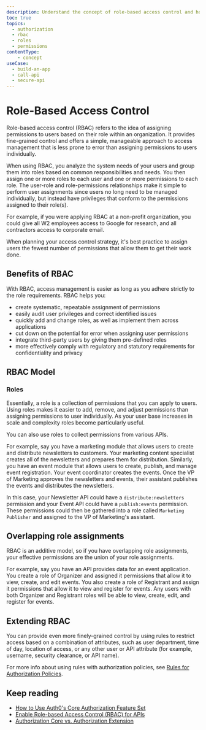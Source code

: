 ```yaml
---
description: Understand the concept of role-based access control and how it applies in Auth0.
toc: true
topics:
  - authorization
  - rbac
  - roles
  - permissions
contentType: 
    - concept
useCase:
  - build-an-app
  - call-api
  - secure-api
---
```

# Role-Based Access Control

Role-based access control (RBAC) refers to the idea of assigning permissions to users based on their role within an organization. It provides fine-grained control and offers a simple, manageable approach to access management that is less prone to error than assigning permissions to users individually.

When using RBAC, you analyze the system needs of your users and group them into roles based on common responsibilities and needs. You then assign one or more roles to each user and one or more permissions to each role. The user-role and role-permissions relationships make it simple to perform user assignments since users no long need to be managed individually, but instead have privileges that conform to the permissions assigned to their role(s). 

For example, if you were applying RBAC at a non-profit organization, you could give all W2 employees access to Google for research, and all contractors access to corporate email.

When planning your access control strategy, it's best practice to assign users the fewest number of permissions that allow them to get their work done.

## Benefits of RBAC

With RBAC, access management is easier as long as you adhere strictly to the role requirements. RBAC helps you:

* create systematic, repeatable assignment of permissions
* easily audit user privileges and correct identified issues
* quickly add and change roles, as well as implement them across applications
* cut down on the potential for error when assigning user permissions
* integrate third-party users by giving them pre-defined roles
* more effectively comply with regulatory and statutory requirements for confidentiality and privacy

## RBAC Model

### Roles

Essentially, a role is a collection of permissions that you can apply to users. Using roles makes it easier to add, remove, and adjust permissions than assigning permissions to user individually. As your user base increases in scale and complexity roles become particularly useful.

You can also use roles to collect permissions from various APIs. 

For example, say you have a marketing module that allows users to create and distribute newsletters to customers. Your marketing content specialist creates all of the newsletters and prepares them for distribution. Similarly, you have an event module that allows users to create, publish, and manage event registration. Your event coordinator creates the events. Once the VP of Marketing approves the newsletters and events, their assistant publishes the events and distributes the newsletters. 

In this case, your Newsletter API could have a `distribute:newsletters` permission and your Event API could have a `publish:events` permission. These permissions could then be gathered into a role called `Marketing Publisher` and assigned to the VP of Marketing's assistant.

## Overlapping role assignments

RBAC is an additive model, so if you have overlapping role assignments, your effective permissions are the union of your role assignments.

For example, say you have an API provides data for an event application. You create a role of Organizer and assigned it permissions that allow it to view, create, and edit events. You also create a role of Registrant and assign it permissions that allow it to view and register for events. Any users with both Organizer and Registrant roles will be able to view, create, edit, and register for events.

## Extending RBAC 

You can provide even more finely-grained control by using rules to restrict access based on a combination of attributes, such as user department, time of day, location of access, or any other user or API attribute (for example, username, security clearance, or API name).

For more info about using rules with authorization policies, see [Rules for Authorization Policies](/authorization/concepts/authz-rules).

## Keep reading

- [How to Use Auth0's Core Authorization Feature Set](/authorization/guides/how-to)
- [Enable Role-based Access Control (RBAC) for APIs](/authorization/guides/enable-rbac)
- [Authorization Core vs. Authorization Extension](/authorization/concepts/core-vs-extension)
